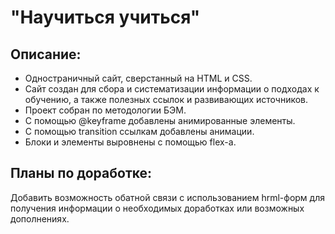 # "Научиться учиться"

## Описание:
* Одностраничный сайт, сверстанный на HTML и CSS.
* Сайт создан для сбора и систематизации информации о подходах к обучению, а также полезных ссылок и развивающих источников.
* Проект собран по методологии БЭМ.
* С помощью @keyframe добавлены анимированные элементы.
* С помощью transition ссылкам добавлены анимации.
* Блоки и элементы выровнены с помощью flex-а.

## Планы по доработке:
Добавить возможность обатной связи с использованием hrml-форм для получения информации о необходимых доработках или возможных дополнениях.
